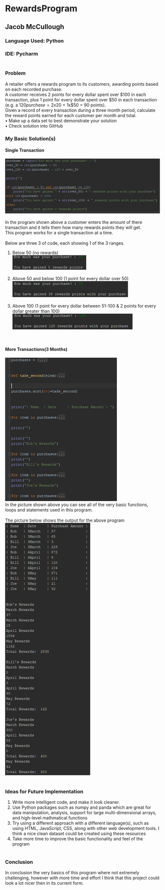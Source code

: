 # RewardsProgram
## Jacob McCullough
### Language Used: Python
### IDE: Pycharm<br><br>

### Problem
A retailer offers a rewards program to its customers, awarding points based on each recorded purchase.<br>
A customer receives 2 points for every dollar spent over $100 in each transaction, plus 1 point for every dollar spent over $50 in each transaction (e.g. a $120 purchase = 2x$20 + 1x$50 = 90 points).<br>
Given a record of every transaction during a three month period, calculate the reward points earned for each customer per month and total.<br>
• Make up a data set to best demonstrate your solution<br>
• Check solution into GitHub<br>

### My Basic Solution(s)
#### Single Transaction
![picture description](https://github.com/razorwired1124/RewardsProgram/blob/master/Code%20Snippets/single_transaction.PNG)<br/><br/>
In the program shown above a customer enters the amount of there transaction and it tells them how many rewards points they will get.<br>
This program works for a single transaction at a time.<br><br>
Below are three 3 of code, each showing 1 of the 3 ranges.<br>
1. Below 50 (no rewards)<br>
![picture description](https://github.com/razorwired1124/RewardsProgram/blob/master/Code%20Snippets/single_transaction_output_2.PNG)<br/><br/>
2. Above 50 and below 100 (1 point for every dollar over 50)<br>
![picture description](https://github.com/razorwired1124/RewardsProgram/blob/master/Code%20Snippets/single_transaction_output_3.PNG)<br/><br/>
3. Above 100 (1 point for every dollar between 51-100 & 2 points for every dollar greater than 100)<br>
![picture description](https://github.com/razorwired1124/RewardsProgram/blob/master/Code%20Snippets/single_transaction_output_1.PNG)<br/><br/><br>
#### More Transactions(3 Months)
![picture description](https://github.com/razorwired1124/RewardsProgram/blob/master/Code%20Snippets/rewards_program_update.PNG)<br/>
In the picture shown above you can see all of the very basic functions, loops and statements used in this program.<br><br>
The picture below shows the output for the above program<br>
![picture description](https://github.com/razorwired1124/RewardsProgram/blob/master/Code%20Snippets/rewards_program_output_1.PNG)<br><br>
### Ideas for Future Implementation
1. Write more intelligent code, and make it look cleaner.<br>
2. Use Python packages such as numpy and panda which are great for data manipulation, analysis, support for large multi-dimensional arrays, and high-level mathmatical functions<br>
3. Try using a different approach with a different language(s), such as using HTML, JavaScript, CSS, along with other web development tools. I think a nice clean dataset could be created using these resources<br>
4. Take more time to improve the basic functionality and feel of the program<br><br>
### Conclusion
In conclusion the very basics of this program where not extremely challenging, however with more time and effort I think that this project could look a lot nicer then in its current form. 
